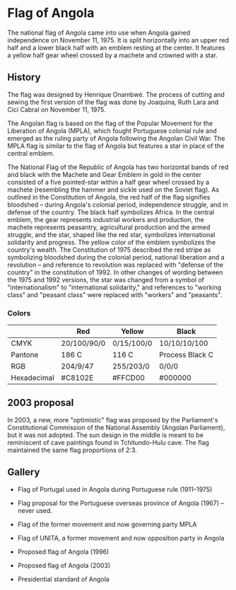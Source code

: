# Flag of Angola

The national flag of Angola came into use when Angola gained independence on November 11, 1975. It is split horizontally into an upper red half and a lower black half with an emblem resting at the center. It features a yellow half gear wheel crossed by a machete and crowned with a star.

## History

The flag was designed by Henrique Onambwé. The process of cutting and sewing the first version of the flag was done by Joaquina, Ruth Lara and Cici Cabral on November 11, 1975.

The Angolan flag is based on the flag of the Popular Movement for the Liberation of Angola (MPLA), which fought Portuguese colonial rule and emerged as the ruling party of Angola following the Angolan Civil War. The MPLA flag is similar to the flag of Angola but features a star in place of the central emblem.

The National Flag of the Republic of Angola has two horizontal bands of red and black with the Machete and Gear Emblem in gold in the center consisted of a five pointed-star within a half gear wheel crossed by a machete (resembling the hammer and sickle used on the Soviet flag). As outlined in the Constitution of Angola, the red half of the flag signifies bloodshed – during Angola's colonial period, independence struggle, and in defense of the country. The black half symbolizes Africa. In the central emblem, the gear represents industrial workers and production, the machete represents peasantry, agricultural production and the armed struggle, and the star, shaped like the red star, symbolizes international solidarity and progress. The yellow color of the emblem symbolizes the country's wealth. The Constitution of 1975 described the red stripe as symbolizing bloodshed during the colonial period, national liberation and a revolution – and reference to revolution was replaced with "defense of the country" in the constitution of 1992. In other changes of wording between the 1975 and 1992 versions, the star was changed from a symbol of "internationalism" to "international solidarity," and references to "working class" and "peasant class" were replaced with "workers" and "peasants".

### Colors

|             | Red         | Yellow     | Black           |
| ----------- | ----------- | ---------- | --------------- |
| CMYK        | 20/100/90/0 | 0/15/100/0 | 10/10/10/100    |
| Pantone     | 186 C       | 116 C      | Process Black C |
| RGB         | 204/9/47    | 255/203/0  | 0/0/0           |
| Hexadecimal | #C8102E     | #FFCD00    | #000000         |

## 2003 proposal

In 2003, a new, more "optimistic" flag was proposed by the Parliament's Constitutional Commission of the National Assembly (Angolan Parliament), but it was not adopted. The sun design in the middle is meant to be reminiscent of cave paintings found in Tchitundo-Hulu cave. The flag maintained the same flag proportions of 2:3.

## Gallery

- Flag of Portugal used in Angola during Portuguese rule (1911–1975)

- Flag proposal for the Portuguese overseas province of Angola (1967) – never used.

- Flag of the former movement and now governing party MPLA

- Flag of UNITA, a former movement and now opposition party in Angola

- Proposed flag of Angola (1996)

- Proposed flag of Angola (2003)

- Presidential standard of Angola
